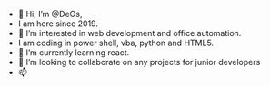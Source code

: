 - 👋 Hi, I’m @DeOs,
- I am here since 2019. 
- 👀 I’m interested in web development and office automation.
- I am coding in power shell, vba, python and HTML5.
- 🌱 I’m currently learning react.
- 💞️ I’m looking to collaborate on any projects for junior developers
- 📫 

<!---
dejvossi
--->
